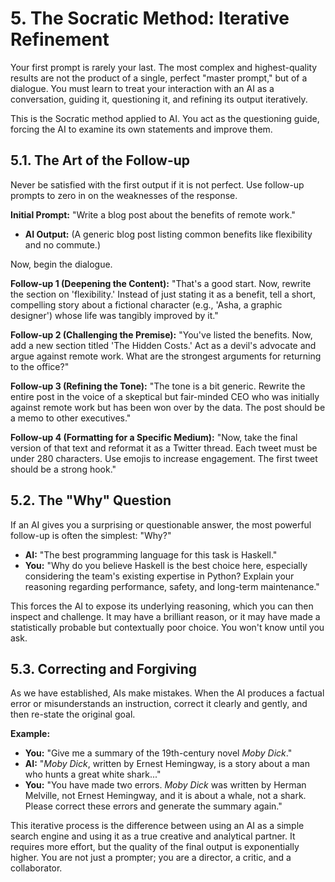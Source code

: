 # 5. The Socratic Method: Iterative Refinement

Your first prompt is rarely your last. The most complex and highest-quality results are not the product of a single, perfect "master prompt," but of a dialogue. You must learn to treat your interaction with an AI as a conversation, guiding it, questioning it, and refining its output iteratively.

This is the Socratic method applied to AI. You act as the questioning guide, forcing the AI to examine its own statements and improve them.

## 5.1. The Art of the Follow-up

Never be satisfied with the first output if it is not perfect. Use follow-up prompts to zero in on the weaknesses of the response.

**Initial Prompt:** "Write a blog post about the benefits of remote work."

*   **AI Output:** (A generic blog post listing common benefits like flexibility and no commute.)

Now, begin the dialogue.

**Follow-up 1 (Deepening the Content):** "That's a good start. Now, rewrite the section on 'flexibility.' Instead of just stating it as a benefit, tell a short, compelling story about a fictional character (e.g., 'Asha, a graphic designer') whose life was tangibly improved by it."

**Follow-up 2 (Challenging the Premise):** "You've listed the benefits. Now, add a new section titled 'The Hidden Costs.' Act as a devil's advocate and argue against remote work. What are the strongest arguments for returning to the office?"

**Follow-up 3 (Refining the Tone):** "The tone is a bit generic. Rewrite the entire post in the voice of a skeptical but fair-minded CEO who was initially against remote work but has been won over by the data. The post should be a memo to other executives."

**Follow-up 4 (Formatting for a Specific Medium):** "Now, take the final version of that text and reformat it as a Twitter thread. Each tweet must be under 280 characters. Use emojis to increase engagement. The first tweet should be a strong hook."

## 5.2. The "Why" Question

If an AI gives you a surprising or questionable answer, the most powerful follow-up is often the simplest: "Why?"

*   **AI:** "The best programming language for this task is Haskell."
*   **You:** "Why do you believe Haskell is the best choice here, especially considering the team's existing expertise in Python? Explain your reasoning regarding performance, safety, and long-term maintenance."

This forces the AI to expose its underlying reasoning, which you can then inspect and challenge. It may have a brilliant reason, or it may have made a statistically probable but contextually poor choice. You won't know until you ask.

## 5.3. Correcting and Forgiving

As we have established, AIs make mistakes. When the AI produces a factual error or misunderstands an instruction, correct it clearly and gently, and then re-state the original goal.

**Example:**

*   **You:** "Give me a summary of the 19th-century novel *Moby Dick*."
*   **AI:** "*Moby Dick*, written by Ernest Hemingway, is a story about a man who hunts a great white shark..."
*   **You:** "You have made two errors. *Moby Dick* was written by Herman Melville, not Ernest Hemingway, and it is about a whale, not a shark. Please correct these errors and generate the summary again."

This iterative process is the difference between using an AI as a simple search engine and using it as a true creative and analytical partner. It requires more effort, but the quality of the final output is exponentially higher. You are not just a prompter; you are a director, a critic, and a collaborator.
